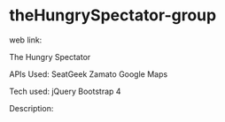 # theHungrySpectator-group

web link:

The Hungry Spectator

APIs Used:
SeatGeek
Zamato
Google Maps

Tech used:
jQuery
Bootstrap 4

Description: 